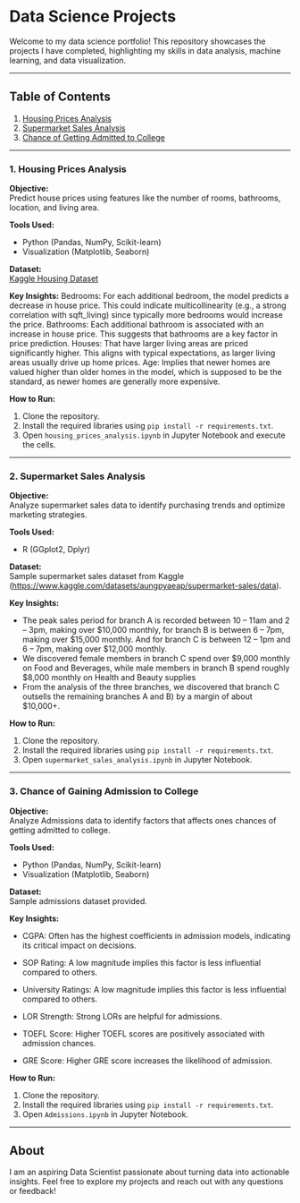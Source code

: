 # Data Science Projects

Welcome to my data science portfolio! This repository showcases the projects I have completed, highlighting my skills in data analysis, machine learning, and data visualization.

---

## Table of Contents

1. [Housing Prices Analysis](#housing-prices-analysis)
2. [Supermarket Sales Analysis](#supermarket-sales-analysis)
3. [Chance of Getting Admitted to College](#Admissions)

---

### 1. Housing Prices Analysis

**Objective:**  
Predict house prices using features like the number of rooms, bathrooms, location, and living area.

**Tools Used:**
- Python (Pandas, NumPy, Scikit-learn)
- Visualization (Matplotlib, Seaborn)

**Dataset:**  
[Kaggle Housing Dataset](https://www.kaggle.com/datasets/sukhmandeepsinghbrar/housing-price-dataset?resource=download)

**Key Insights:**
Bedrooms: For each additional bedroom, the model predicts a decrease in house price. This could indicate multicollinearity (e.g., a strong correlation with sqft_living) since typically more bedrooms would increase the price. 
Bathrooms: Each additional bathroom is associated with an increase in house price. This suggests that bathrooms are a key factor in price prediction. 
Houses: That have larger living areas are priced significantly higher. This aligns with typical expectations, as larger living areas usually drive up home prices. 
Age: Implies that newer homes are valued higher than older homes in the model, which is supposed to be the standard, as newer homes are generally more expensive. 

**How to Run:**
1. Clone the repository.
2. Install the required libraries using `pip install -r requirements.txt`.
3. Open `housing_prices_analysis.ipynb` in Jupyter Notebook and execute the cells.

---

### 2. Supermarket Sales Analysis

**Objective:**  
Analyze supermarket sales data to identify purchasing trends and optimize marketing strategies.

**Tools Used:**
- R (GGplot2, Dplyr)


**Dataset:**  
Sample supermarket sales dataset from Kaggle (https://www.kaggle.com/datasets/aungpyaeap/supermarket-sales/data).

**Key Insights:**
- The peak sales period for branch A is recorded between 10 – 11am and 2 – 3pm, making over $10,000 monthly, for branch B is between 6 – 7pm, making over $15,000 monthly. And for branch C is between 12 – 1pm and 6 – 7pm, making over $12,000 monthly.
- We discovered female members in branch C spend over $9,000 monthly on Food and Beverages, while male members in branch B spend roughly $8,000 monthly on Health and Beauty supplies
- From the analysis of the three branches, we discovered that branch C outsells the remaining branches A and B) by a margin of about $10,000+.

**How to Run:**
1. Clone the repository.
2. Install the required libraries using `pip install -r requirements.txt`.
3. Open `supermarket_sales_analysis.ipynb` in Jupyter Notebook.

---

### 3. Chance of Gaining Admission to College

**Objective:**  
Analyze Admissions data to identify factors that affects ones chances of getting admitted to college.

**Tools Used:**
- Python (Pandas, NumPy, Scikit-learn)
- Visualization (Matplotlib, Seaborn)


**Dataset:**  
Sample admissions dataset provided.

**Key Insights:**
-  CGPA: Often has the highest coefficients in admission models, indicating its critical impact on decisions.

-  SOP Rating: A low magnitude implies this factor is less influential compared to others.

-  University Ratings: A low magnitude implies this factor is less influential compared to others.

-  LOR Strength: Strong LORs are helpful for admissions.

-  TOEFL Score: Higher TOEFL scores are positively associated with admission chances.

-  GRE Score: Higher GRE score increases the likelihood of admission.

**How to Run:**
1. Clone the repository.
2. Install the required libraries using `pip install -r requirements.txt`.
3. Open `Admissions.ipynb` in Jupyter Notebook.

---
## About
I am an aspiring Data Scientist passionate about turning data into actionable insights. Feel free to explore my projects and reach out with any questions or feedback!
